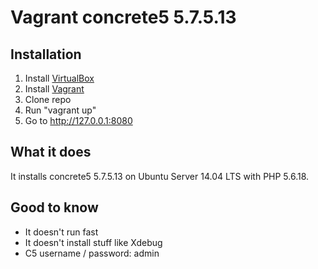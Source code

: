 # Vagrant concrete5 5.7.5.13

## Installation
1. Install [VirtualBox](https://www.virtualbox.org/wiki/Downloads)
2. Install [Vagrant](https://www.vagrantup.com/downloads.html)
3. Clone repo
4. Run "vagrant up"
5. Go to http://127.0.0.1:8080


## What it does
It installs concrete5 5.7.5.13 on Ubuntu Server 14.04 LTS with PHP 5.6.18.


## Good to know
+ It doesn't run fast
+ It doesn't install stuff like Xdebug
+ C5 username / password: admin
